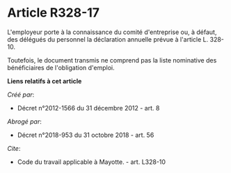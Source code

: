 # Article R328-17

L'employeur porte à la connaissance du comité d'entreprise ou, à défaut, des délégués du personnel la déclaration annuelle
prévue à l'article L. 328-10. 

Toutefois, le document transmis ne comprend pas la liste nominative des bénéficiaires de l'obligation d'emploi.

**Liens relatifs à cet article**

_Créé par_:

  - Décret n°2012-1566 du 31 décembre 2012 - art. 8

_Abrogé par_:

  - Décret n°2018-953 du 31 octobre 2018 - art. 56

_Cite_:

  - Code du travail applicable à Mayotte. - art. L328-10
